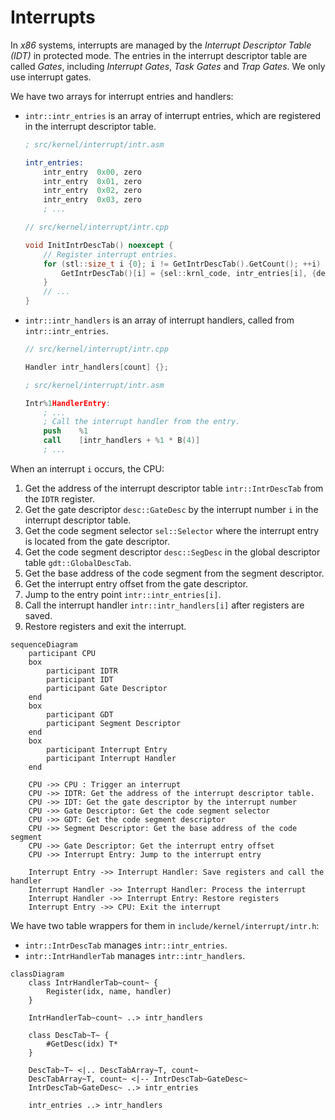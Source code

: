 # Interrupts

In *x86* systems, interrupts are managed by the *Interrupt Descriptor Table (IDT)* in protected mode. The entries in the interrupt descriptor table are called *Gates*, including *Interrupt Gates*, *Task Gates* and *Trap Gates*. We only use interrupt gates.

We have two arrays for interrupt entries and handlers:

- `intr::intr_entries` is an array of interrupt entries, which are registered in the interrupt descriptor table.

    ```nasm
    ; src/kernel/interrupt/intr.asm

    intr_entries:
        intr_entry  0x00, zero
        intr_entry  0x01, zero
        intr_entry  0x02, zero
        intr_entry  0x03, zero
        ; ...
    ```

    ```c++
    // src/kernel/interrupt/intr.cpp

    void InitIntrDescTab() noexcept {
        // Register interrupt entries.
        for (stl::size_t i {0}; i != GetIntrDescTab().GetCount(); ++i) {
            GetIntrDescTab()[i] = {sel::krnl_code, intr_entries[i], {desc::SysType::Intr32, Privilege::Zero}};
        }
        // ...
    }
    ```

- `intr::intr_handlers` is an array of interrupt handlers, called from `intr::intr_entries`.

    ```c++
    // src/kernel/interrupt/intr.cpp

    Handler intr_handlers[count] {};
    ```

    ```nasm
    ; src/kernel/interrupt/intr.asm

    Intr%1HandlerEntry:
        ; ...
        ; Call the interrupt handler from the entry.
        push    %1
        call    [intr_handlers + %1 * B(4)]
        ; ...
    ```

When an interrupt `i` occurs, the CPU:

1. Get the address of the interrupt descriptor table `intr::IntrDescTab` from the `IDTR` register.
2. Get the gate descriptor `desc::GateDesc` by the interrupt number `i` in the interrupt descriptor table.
3. Get the code segment selector `sel::Selector` where the interrupt entry is located from the gate descriptor.
4. Get the code segment descriptor `desc::SegDesc` in the global descriptor table `gdt::GlobalDescTab`.
5. Get the base address of the code segment from the segment descriptor.
6. Get the interrupt entry offset from the gate descriptor.
7. Jump to the entry point `intr::intr_entries[i]`.
8. Call the interrupt handler `intr::intr_handlers[i]` after registers are saved.
9. Restore registers and exit the interrupt.

```mermaid
sequenceDiagram
    participant CPU
    box
        participant IDTR
        participant IDT
        participant Gate Descriptor
    end
    box
        participant GDT
        participant Segment Descriptor
    end
    box
        participant Interrupt Entry
        participant Interrupt Handler
    end

    CPU ->> CPU : Trigger an interrupt
    CPU ->> IDTR: Get the address of the interrupt descriptor table.
    CPU ->> IDT: Get the gate descriptor by the interrupt number
    CPU ->> Gate Descriptor: Get the code segment selector
    CPU ->> GDT: Get the code segment descriptor
    CPU ->> Segment Descriptor: Get the base address of the code segment
    CPU ->> Gate Descriptor: Get the interrupt entry offset
    CPU ->> Interrupt Entry: Jump to the interrupt entry

    Interrupt Entry ->> Interrupt Handler: Save registers and call the handler
    Interrupt Handler ->> Interrupt Handler: Process the interrupt
    Interrupt Handler ->> Interrupt Entry: Restore registers
    Interrupt Entry ->> CPU: Exit the interrupt
```

We have two table wrappers for them in `include/kernel/interrupt/intr.h`:

- `intr::IntrDescTab` manages `intr::intr_entries`.
- `intr::IntrHandlerTab` manages `intr::intr_handlers`.

```mermaid
classDiagram
    class IntrHandlerTab~count~ {
        Register(idx, name, handler)
    }

    IntrHandlerTab~count~ ..> intr_handlers

    class DescTab~T~ {
        #GetDesc(idx) T*
    }

    DescTab~T~ <|.. DescTabArray~T, count~
    DescTabArray~T, count~ <|-- IntrDescTab~GateDesc~
    IntrDescTab~GateDesc~ ..> intr_entries

    intr_entries ..> intr_handlers
```